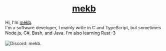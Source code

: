 <div>
<h1 style="text-decoration: none;" align="center">
        <a href="https://mekb-turtle.github.io">mekb</a>
</h1>
Hi, I'm <a href="https://mekb-turtle.github.io">mekb</a>.<br/>
I'm a software developer, I mainly write in C and TypeScript, but sometimes Node.js, C#, Bash, and Java. I'm also learning Rust :3<br/><br/>

<a style="text-decoration: none;" href="https://discord.com/users/686869093604917249">
    <img alt="Discord: mekb." src="https://img.shields.io/static/v1?label=Discord&message=mekb.&logo=discord&style=flat&logoColor=f5c2e7&labelColor=1e1e2e&color=f5c2e7" />
</a>
<br/>
</div>
